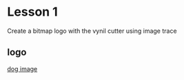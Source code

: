 # Lesson 1
Create a bitmap logo with the vynil cutter using image trace

## logo 
[dog image](http://silhouettesfree.com/animals/domestic-animals/dog-face-silhouette-image.png)
